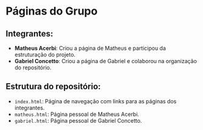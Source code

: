 # Páginas do Grupo

## Integrantes:
- **Matheus Acerbi**: Criou a página de Matheus e participou da estruturação do projeto.
- **Gabriel Concetto**: Criou a página de Gabriel e colaborou na organização do repositório.

## Estrutura do repositório:
- `index.html`: Página de navegação com links para as páginas dos integrantes.
- `matheus.html`: Página pessoal de Matheus Acerbi.
- `gabriel.html`: Página pessoal de Gabriel Concetto.
